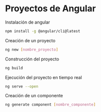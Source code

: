 # Proyectos de Angular

Instalación de angular
```bash
npm install -g @angular/cli@latest
```

Creación de un proyecto
```bash
ng new [nombre_proyecto]
```

Construcción del proyecto
```bash
ng build
```

Ejecución del proyecto en tiempo real
```bash
ng serve --open
```

Creación de un componente
```bash
ng generate component [nombre_componente]
```